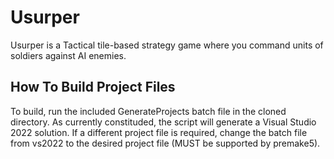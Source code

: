# Usurper

Usurper is a Tactical tile-based strategy game where you command units of soldiers against AI enemies.

## How To Build Project Files

To build, run the included GenerateProjects batch file in the cloned directory. As currently constituded, the script will generate a Visual Studio 2022 solution. If a different project file is required, change the batch file from vs2022 to the desired project file (MUST be supported by premake5).
